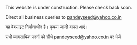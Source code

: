 This website is under construction. Please check back soon.

Direct all business queries to pandeyseed@yahoo.co.in

यह वेबसाइट निर्माणाधीन है। कृपया जल्दी वापस आएं।

सभी व्यावसायिक प्रश्नों को सीधे pandeyseed@yahoo.co.in पर भेजें
